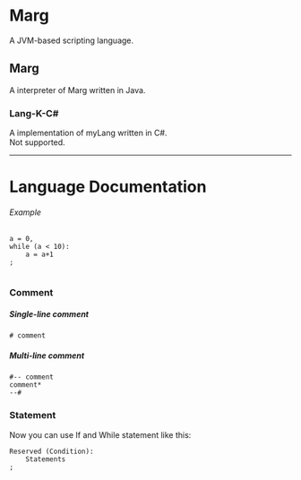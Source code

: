 # Marg
A JVM-based scripting language.
  
## Marg
A interpreter of Marg written in Java.
  
### Lang-K-C\# 
A implementation of myLang written in C#.  
Not supported.
  
******

# Language Documentation
  
###### Example
```
a = 0,
while (a < 10):
    a = a+1
;
 
```
  
  
### Comment
##### Single-line comment  
```
# comment
``` 
  
##### Multi-line comment  
```
#-- comment
comment*
--#
```

### Statement
Now you can use If and While statement like this:  
```
Reserved (Condition):
    Statements
;
```



